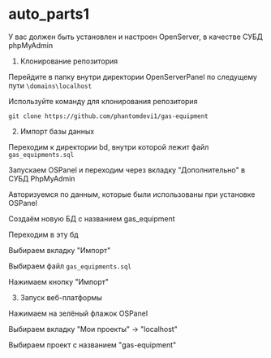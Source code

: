 # auto_parts1

<!-- Установка -->

У вас должен быть установлен и настроен OpenServer, в качестве СУБД phpMyAdmin

1. Клонирование репозитория

Перейдите в папку внутри директории OpenServerPanel по следущему пути `\domains\localhost`

Используйте команду для клонирования репозитория

`git clone https://github.com/phantomdevi1/gas-equipment`

2. Импорт базы данных

Переходим к директории bd, внутри которой лежит файл `gas_equipments.sql`

Запускаем OSPanel и переходим через вкладку "Дополнительно" в СУБД PhpMyAdmin

Авторизуемся по данным, которые были использованы при установке OSPanel

Создаём новую БД с названием gas_equipment

Переходим в эту бд

Выбираем вкладку "Импорт"

Выбираем файл `gas_equipments.sql`

Нажимаем кнопку "Импорт"

3. Запуск веб-платформы

Нажимаем на зелёный флажок OSPanel

Выбираем вкладку "Мои проекты" -> "localhost"

Выбираем проект с названием "gas-equipment"
